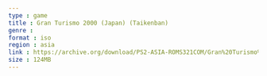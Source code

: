 ```yaml
---
type : game
title : Gran Turismo 2000 (Japan) (Taikenban)
genre : 
format : iso
region : asia
link : https://archive.org/download/PS2-ASIA-ROMS321COM/Gran%20Turismo%202000%20%28Japan%29%20%28Taikenban%29.7z
size : 124MB
---
```

